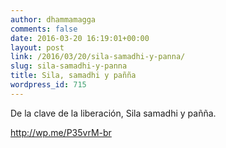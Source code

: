 ```yaml
---
author: dhammamagga
comments: false
date: 2016-03-20 16:19:01+00:00
layout: post
link: /2016/03/20/sila-samadhi-y-panna/
slug: sila-samadhi-y-panna
title: Sila, samadhi y pañña
wordpress_id: 715
---
```


De la clave de la liberación, Sila samadhi y pañña.

http://wp.me/P35vrM-br
